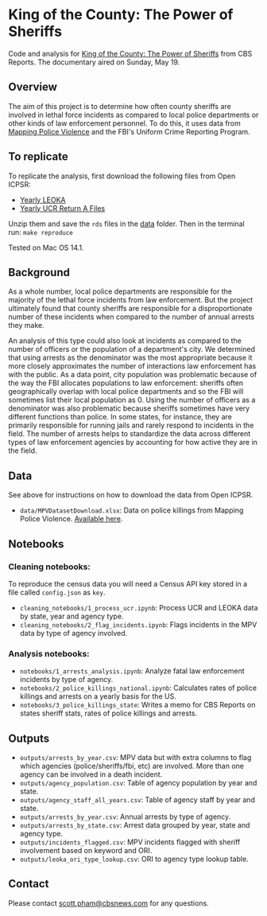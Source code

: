 # King of the County: The Power of Sheriffs

Code and analysis for [King of the County: The Power of Sheriffs](https://www.cbsnews.com/news/county-sheriffs-deaths-accountability/) from CBS Reports. The documentary aired on Sunday, May 19.

## Overview

The aim of this project is to determine how often county sheriffs are involved in lethal force incidents as compared to local police departments or other kinds of law enforcement personnel. To do this, it uses data from [Mapping Police Violence](https://mappingpoliceviolence.squarespace.com/) and the FBI's Uniform Crime Reporting Program.

## To replicate
To replicate the analysis, first download the following files from Open ICPSR:
- [Yearly LEOKA](https://www.openicpsr.org/openicpsr/project/102180/version/V13/view?path=/openicpsr/102180/fcr:versions/V13/ucr_leoka_yearly_1960_2022_rds.zip&type=file)
- [Yearly UCR Return A Files](https://www.openicpsr.org/openicpsr/project/100707/version/V20/view?path=/openicpsr/100707/fcr:versions/V20/ucr_offenses_known_yearly_1960_2022_rds.zip&type=file)

Unzip them and save the `rds` files in the [data](data/) folder. Then in the terminal run:
`make reproduce`

Tested on Mac OS 14.1.

## Background

As a whole number, local police departments are responsible for the majority of the lethal force incidents from law enforcement. But the project ultimately found that county sheriffs are responsible for a disproportionate number of these incidents when compared to the number of annual arrests they make. 

An analysis of this type could also look at incidents as compared to the number of officers or the population of a department's city. We determined that using arrests as the denominator was the most appropriate because it more closely approximates the number of interactions law enforcement has with the public. As a data point, city population was problematic because of the way the FBI allocates populations to law enforcement: sheriffs often geographically overlap with local police departments and so the FBI will sometimes list their local population as 0. Using the number of officers as a denominator was also problematic because sheriffs sometimes have very different functions than police. In some states, for instance, they are primarily responsible for running jails and rarely respond to incidents in the field. The number of arrests helps to standardize the data across different types of law enforcement agencies by accounting for how active they are in the field.

## Data
See above for instructions on how to download the data from Open ICPSR.

- `data/MPVDatasetDownload.xlsx`: Data on police killings from Mapping Police Violence. [Available here](https://mappingpoliceviolence.squarespace.com/).


## Notebooks

### Cleaning notebooks:
To reproduce the census data you will need a Census API key stored in a file called `config.json` as `key`. 

- `cleaning_notebooks/1_process_ucr.ipynb`: Process UCR and LEOKA data by state, year and agency type.
- `cleaning_notebooks/2_flag_incidents.ipynb`: Flags incidents in the MPV data by type of agency involved.

### Analysis notebooks:
- `notebooks/1_arrests_analysis.ipynb`: Analyze fatal law enforcement incidents by type of agency.
- `notebooks/2_police_killings_national.ipynb`: Calculates rates of police killings and arrests on a yearly basis for the US.
- `notebooks/3_police_killings_state`: Writes a memo for CBS Reports on states sheriff stats, rates of police killings and arrests.

## Outputs

- `outputs/arrests_by_year.csv`: MPV data but with extra columns to flag which agencies (police/sheriffs/fbi, etc) are involved. More than one agency can be involved in a death incident. 
- `outputs/agency_population.csv`: Table of agency population by year and state.
- `outputs/agency_staff_all_years.csv`: Table of agency staff by year and state.
- `outputs/arrests_by_year.csv`: Annual arrests by type of agency.
- `outputs/arrests_by_state.csv`: Arrest data grouped by year, state and agency type.
- `outputs/incidents_flagged.csv`: MPV incidents flagged with sheriff involvement based on keyword and ORI.
- `outputs/leoka_ori_type_lookup.csv`: ORI to agency type lookup table.


## Contact

Please contact scott.pham@cbsnews.com for any questions.
